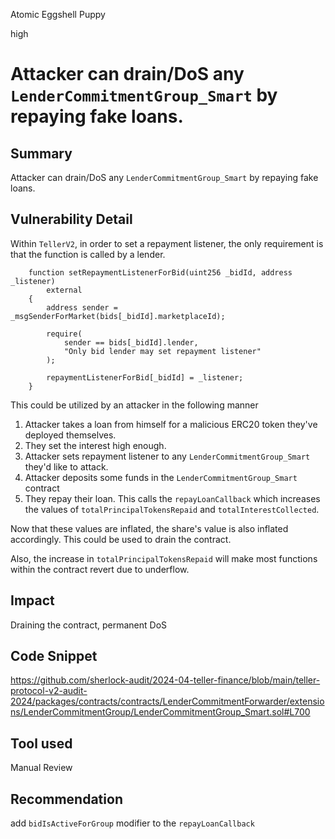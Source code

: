 Atomic Eggshell Puppy

high

# Attacker can drain/DoS any `LenderCommitmentGroup_Smart` by repaying fake loans.

## Summary
Attacker can drain/DoS any `LenderCommitmentGroup_Smart` by repaying fake loans.

## Vulnerability Detail
Within `TellerV2`, in order to set a repayment listener, the only requirement is that the function is called by a lender.
```solidity
    function setRepaymentListenerForBid(uint256 _bidId, address _listener)
        external
    {
        address sender = _msgSenderForMarket(bids[_bidId].marketplaceId);

        require(
            sender == bids[_bidId].lender,
            "Only bid lender may set repayment listener"
        );

        repaymentListenerForBid[_bidId] = _listener;
    }
```
This could be utilized by an attacker in the following manner
1. Attacker takes a loan from himself for a malicious ERC20 token they've deployed themselves. 
2. They set the interest high enough.
3. Attacker sets repayment listener to any `LenderCommitmentGroup_Smart` they'd like to attack.
4. Attacker deposits some funds in the `LenderCommitmentGroup_Smart` contract
5. They repay their loan. This calls the `repayLoanCallback` which increases the values of `totalPrincipalTokensRepaid` and `totalInterestCollected`. 

Now that these values are inflated, the share's value is also inflated accordingly. This could be used to drain the contract.

Also, the increase in `totalPrincipalTokensRepaid` will make most functions within the contract revert due to underflow.


## Impact
Draining the contract, permanent DoS

## Code Snippet
https://github.com/sherlock-audit/2024-04-teller-finance/blob/main/teller-protocol-v2-audit-2024/packages/contracts/contracts/LenderCommitmentForwarder/extensions/LenderCommitmentGroup/LenderCommitmentGroup_Smart.sol#L700

## Tool used

Manual Review

## Recommendation
add `bidIsActiveForGroup` modifier to the `repayLoanCallback` 